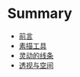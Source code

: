 # Summary

* [前言](README.md)
* [素描工具](docs/素描工具.md)
* [灵动的线条](docs/灵动的线条.md)
* [透视与空间](docs/透视与空间.md)

